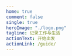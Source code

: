 ```yaml
---
home: true
comment: false
single: true
heroImage: "./logo.png"
tagline: 记录工作与生活
actionText: 开始出发
actionLink: /guide/
---
```

